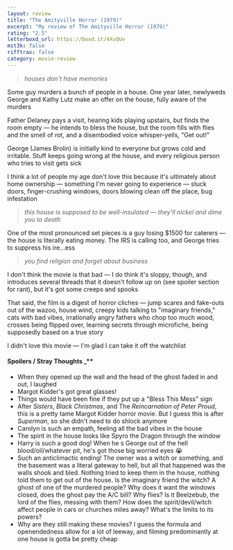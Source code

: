 ```yaml
---
layout: review
title: "The Amityville Horror (1979)"
excerpt: "My review of The Amityville Horror (1979)"
rating: "2.5"
letterboxd_url: https://boxd.it/4XvQUv
mst3k: false
rifftrax: false
category: movie-review
---
```


<blockquote><i>houses don't have memories</i></blockquote>Some guy murders a bunch of people in a house. One year later, newlyweds George and Kathy Lutz make an offer on the house, fully aware of the murders

Father Delaney pays a visit, hearing kids playing upstairs, but finds the room empty — he intends to bless the house, but the room fills with flies and the smell of rot, and a disembodied voice whisper-yells, "Get out!"

George (James Brolin) is initially kind to everyone but grows cold and irritable. Stuff keeps going wrong at the house, and every religious person who tries to visit gets sick

I think a lot of people my age don't love this because it's ultimately about home ownership — something I'm never going to experience — stuck doors, finger-crushing windows, doors blowing clean off the place, bug infestation

<blockquote><i>this house is supposed to be well-insulated — they'll nickel and dime you to death</i></blockquote>One of the most pronounced set pieces is a guy losing $1500 for caterers — the house is literally eating money. The IRS is calling too, and George tries to suppress his ire...ess
<blockquote><i>you find religion and forget about business</i></blockquote>I don't think the movie is that bad — I do think it's sloppy, though, and introduces several threads that it doesn't follow up on (see spoiler section for rant), but it's got some creeps and spooks

That said, the film is a digest of horror cliches — jump scares and fake-outs out of the wazoo, house wind, creepy kids talking to "imaginary friends," cats with bad vibes, irrationally angry fathers who chop too much wood, crosses being flipped over, learning secrets through microfiche, being supposedly based on a true story

I didn't love this movie — I'm glad I can take it off the watchlist

#### Spoilers / Stray Thoughts \_\*\*</b>

- When they opened up the wall and the head of the ghost faded in and out, I laughed
- Margot Kidder's got great glasses!
- Things would have been fine if they put up a "Bless This Mess" sign
- After <i>Sisters</i>, <i>Black Christmas</i>, and The <i>Reincarnation of Peter Proud</i>, this is a pretty tame Margot Kidder horror movie. But I guess this is after <i>Superman</i>, so she didn't need to do shlock anymore
- Carolyn is such an empath, feeling all the bad vibes in the house
- The spirit in the house looks like Spyro the Dragon through the window
- Harry is such a good dog! When he s George out of the hell blood/oil/whatever pit, he's got those big worried eyes 😭
- Such an anticlimactic ending! The owner was a witch or something, and the basement was a literal gateway to hell, but all that happened was the walls shook and bled. Nothing tried to keep them in the house, nothing told them to get out of the house. Is the imaginary friend the witch? A ghost of one of the murdered people? Why does it want the windows closed, does
  the ghost pay the A/C bill? Why flies? Is it Beelzebub, the lord of the flies, messing with them? How does the spirit/devil/witch affect people in cars or churches miles away? What's the limits to its powers?
- Why are they still making these movies? I guess the formula and openendedness allow for a lot of leeway, and filming predominantly at one house is gotta be pretty cheap
